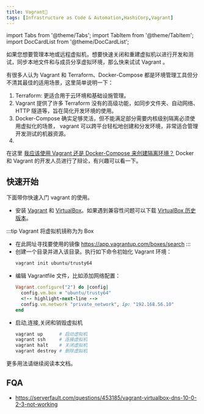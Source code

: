 ```yaml
---
title: Vagrant📝
tags: [Infrastructure as Code & Automation,HashiCorp,Vagrant]
---
```


import Tabs from '@theme/Tabs';
import TabItem from '@theme/TabItem';
import DocCardList from '@theme/DocCardList';

如果您想要管理本地或远程虚拟机，想要快速关闭和重建虚拟机以进行开发和测试，同步本地文件和与成员分享虚拟环境，那么快来试试 Vagrant 。


有很多人认为 Vagrant 和 Terraform、Docker-Compose 都是环境管理工具但分不清其最佳的适用场景，这里简单说明一下：
1. Terraform: 更适合用于云环境和基础设施管理。
2. Vagrant 提供了许多 Terraform 没有的高级功能，如同步文件夹、自动网络、HTTP 隧道等，旨在简化开发环境的使用。
3. Docker-Compose 确实足够灵活，但不能满足部分需要内核级别隔离必须使用虚拟化的场景， vagrant 可以跨平台轻松地创建和分发环境，非常适合管理开发测试的机器资源。
4. 
在这里 [我应该使用 Vagrant 还是 Docker-Compose 来创建隔离环境？](https://stackoverflow.com/questions/16647069/should-i-use-vagrant-or-docker-for-creating-an-isolated-environment) Docker 和 Vagrant 的开发人员进行了辩论，有兴趣可以看一下。

## 快速开始

下面带你快速入门 vagrant 的使用。
- 安装 [Vagrant](https://developer.hashicorp.com/vagrant/downloads) 和 [VirtualBox](https://www.virtualbox.org/wiki/Downloads)。如果遇到兼容性问题可以下载 [VirtualBox 历史版本](https://www.virtualbox.org/wiki/Download_Old_Builds)。

:::tip
Vagrant 将虚拟机镜称为为 Box
- 在此网址寻找要使用的镜像 https://app.vagrantup.com/boxes/search
:::
- 创建一个目录并进入该目录。执行如下命令初始化 Vagrant 环境：
  ```bash
  vagrant init ubuntu/trusty64
  ```
- 编辑 Vagrantfile 文件，比如添加网络配置：
  ```ruby
  Vagrant.configure("2") do |config|
    config.vm.box = "ubuntu/trusty64"
    <!-- highlight-next-line -->
    config.vm.network "private_network", ip: "192.168.56.10"
  end
  ```
- 启动,连接,关闭和销毁虚拟机
  ```bash
  vagrant up      # 启动虚拟机
  vagrant ssh     # 连接虚拟机
  vagrant halt    # 关闭虚拟机
  vagrant destroy # 删除虚拟机 
  ```

更多用法请继续阅读本文档。

<DocCardList />


## FQA
- https://serverfault.com/questions/453185/vagrant-virtualbox-dns-10-0-2-3-not-working